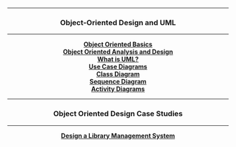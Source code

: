
<hr/>
<h3 align="center">Object-Oriented Design and UML</h3>
<hr/>
<p align="center">
    <a href="OOP-Projects\object-oriented-design-and-uml/object-oriented-basics.md"><b>Object Oriented Basics</b></a>
    <br />
    <a href="OOP-Projects\object-oriented-design-and-uml/object-oriented-analysis-and-design.md"><b>Object Oriented Analysis and Design</b></a>
    <br />
    <a href="OOP-Projects\object-oriented-design-and-uml/what-is-uml.md"><b>What is UML?</b></a>
    <br />
    <a href="OOP-Projects\object-oriented-design-and-uml/use-case-diagrams.md"><b>Use Case Diagrams</b></a>
    <br />
    <a href="OOP-Projects\object-oriented-design-and-uml/class-diagram.md"><b>Class Diagram</b></a>
    <br />
    <a href="OOP-Projects\object-oriented-design-and-uml/sequence-diagram.md"><b>Sequence Diagram</b></a>
    <br />
    <a href="OOP-Projects\object-oriented-design-and-uml/activity-diagrams.md"><b>Activity Diagrams</b></a>
</p>
<hr />
<h3 align="center">Object Oriented Design Case Studies</h3>
<hr />
<p align="center">
    <a href="OOP-Projects\Projects\Library-Management-System\readme.md"><b>Design a Library Management System</b></a>
    <br />
</p>
